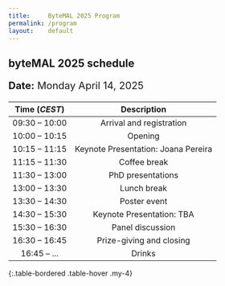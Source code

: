 ```yaml
---
title:     ByteMAL 2025 Program
permalink: /program
layout:    default
---
```


<h2><b>byteMAL 2025 schedule</b></h2> 
<p style = "font-size:20px"><b>Date:</b> Monday April 14, 2025</p>

| Time (*CEST*) | Description |
| :-----------: | :---------: |
| 09:30 – 10:00 | Arrival and registration |
| 10:00 – 10:15 | Opening |
| 10:15 – 11:15 | Keynote Presentation: Joana Pereira |
| 11:15 – 11:30 | Coffee break |
| 11:30 – 13:00 | PhD presentations |
| 13:00 – 13:30 | Lunch break |
| 13:30 – 14:30 | Poster event |
| 14:30 – 15:30 | Keynote Presentation: TBA |
| 15:30 – 16:30 | Panel discussion |
| 16:30 – 16:45 | Prize-giving and closing |
| 16:45 – ... | Drinks |
{:.table-bordered .table-hover .my-4}


